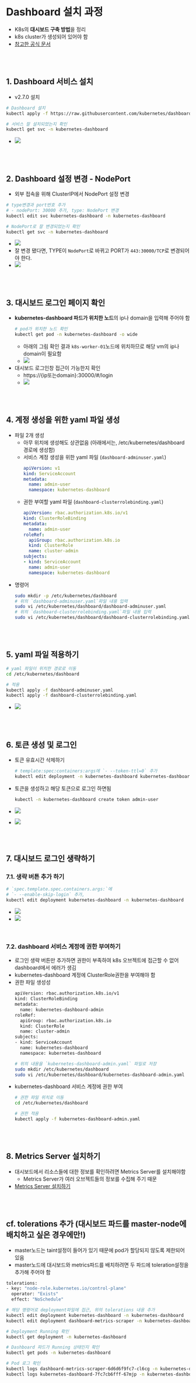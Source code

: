 # Dashboard 설치 과정
* K8s의 **대시보드 구축 방법**을 정리
* k8s cluster가 생성되어 있어야 함
* [참고한 공식 문서](https://kubernetes.io/ko/docs/tasks/access-application-cluster/web-ui-dashboard/)

<br><br>

## 1. Dashboard 서비스 설치
* v2.7.0 설치
```sh
# Dashboard 설치
kubectl apply -f https://raw.githubusercontent.com/kubernetes/dashboard/v2.7.0/aio/deploy/recommended.yaml

# 서비스 잘 설치되었는지 확인
kubectl get svc -n kubernetes-dashboard
```
* ![](2024-11-28-16-24-16.png)

<br><br>

## 2. Dashboard 설정 변경 - NodePort
* 외부 접속을 위해 ClusterIP에서 NodePort 설정 변경
```sh
# type변경과 port번호 추가
# - nodePort: 30000 추가, type: NodePort 변경
kubectl edit svc kubernetes-dashboard -n kubernetes-dashboard

# NodePort로 잘 변경되었는지 확인
kubectl get svc -n kubernetes-dashboard
```
* ![](2024-11-28-18-56-45.png)
* 잘 변경 됐다면, TYPE이 `NodePort`로 바뀌고 PORT가 `443:30000/TCP`로 변경되어야 한다.
* ![](2024-11-28-19-00-47.png)

<br><br>

## 3. 대시보드 로그인 페이지 확인
* **kubernetes-dashboard 파드가 위치한 노드**의 ip나 domain을 입력해 주어야 함
  ```sh
  # pod가 위치한 노드 확인
  kubectl get pod -n kubernetes-dashboard -o wide
  ```
  * 아래의 그림 확인 결과 `k8s-worker-01`노드에 위치하므로 해당 vm의 ip나 domain이 필요함
  * ![](2024-12-09-18-32-17.png)
* 대시보드 로그인창 접근이 가능한지 확인
  * https://{ip또는domain}:30000/#/login
  * ![](2024-11-28-20-09-53.png)

<br><br>

## 4. 계정 생성을 위한 yaml 파일 생성
* 파일 2개 생성
  * 아무 위치에 생성해도 상관없음 (아래에서는, /etc/kubernetes/dashboard 경로에 생성함)
  * 서비스 계정 생성을 위한 yaml 파일 (`dashboard-adminuser.yaml`)
    ```yaml
    apiVersion: v1
    kind: ServiceAccount
    metadata:
      name: admin-user
      namespace: kubernetes-dashboard
    ```
  * 권한 부여할 yaml 파일 (`dashboard-clusterrolebinding.yaml`)
    ```yaml
    apiVersion: rbac.authorization.k8s.io/v1
    kind: ClusterRoleBinding
    metadata:
      name: admin-user
    roleRef:
      apiGroup: rbac.authorization.k8s.io
      kind: ClusterRole
      name: cluster-admin
    subjects:
    - kind: ServiceAccount
      name: admin-user
      namespace: kubernetes-dashboard
    ```
* 명령어
  ```sh
  sudo mkdir -p /etc/kubernetes/dashboard
  # 위의 `dashboard-adminuser.yaml`파일 내용 입력
  sudo vi /etc/kubernetes/dashboard/dashboard-adminuser.yaml
  # 위의 `dashboard-clusterrolebinding.yaml`파일 내용 입력
  sudo vi /etc/kubernetes/dashboard/dashboard-clusterrolebinding.yaml
  ```

<br><br>

## 5. yaml 파일 적용하기

```sh
# yaml 파일이 위치한 경로로 이동
cd /etc/kubernetes/dashboard

# 적용
kubectl apply -f dashboard-adminuser.yaml
kubectl apply -f dashboard-clusterrolebinding.yaml
```
* ![](2024-11-29-10-52-20.png)

<br><br>

## 6. 토큰 생성 및 로그인
* 토큰 유효시간 삭제하기
  ```sh
  # template:spec:containers:args에 `- --token-ttl=0` 추가
  kubectl edit deployment -n kubernetes-dashboard kubernetes-dashboard
  ```

* 토큰을 생성하고 해당 토큰으로 로그인 하면됨
  ```sh
  kubectl -n kubernetes-dashboard create token admin-user
  ```
* ![](2024-11-29-10-53-05.png)
* ![](2024-11-29-10-55-04.png)

<br><br>

## 7. 대시보드 로그인 생략하기

### 7.1. 생략 버튼 추가 하기
```sh
# `spec.template.spec.containers.args:`에  
# `- --enable-skip-login` 추가, 
kubectl edit deployment kubernetes-dashboard -n kubernetes-dashboard
```
* ![](2024-11-29-12-05-31.png)
* ![](2024-11-29-12-07-47.png)
  
<br>

### 7.2. dashboard 서비스 계정에 권한 부여하기
* 로그인 생략 버튼만 추가하면 권한이 부족하여 k8s 오브젝트에 접근할 수 없어 dashboard에서 에러가 생김
* kubernetes-dashboard 계정에 ClusterRole권한을 부여해야 함
* 권한 파일 생성성
  ```sh
  apiVersion: rbac.authorization.k8s.io/v1
  kind: ClusterRoleBinding
  metadata:
    name: kubernetes-dashboard-admin
  roleRef:
    apiGroup: rbac.authorization.k8s.io
    kind: ClusterRole
    name: cluster-admin
  subjects:
  - kind: ServiceAccount
    name: kubernetes-dashboard
    namespace: kubernetes-dashboard
  ```
  ```sh
  # 위의 내용을 `kubernetes-dashboard-admin.yaml` 파일로 저장
  sudo mkdir /etc/kubernetes/dashboard
  sudo vi /etc/kubernetes/dashboard/kubernetes-dashboard-admin.yaml
  ```
* kubernetes-dashboard 서비스 계정에 권한 부여
  ```sh
  # 권한 파일 위치로 이동
  cd /etc/kubernetes/dashboard

  # 권한 적용
  kubectl apply -f kubernetes-dashboard-admin.yaml
  ```

<br><br>

## 8. Metrics Server 설치하기
* 대시보드에서 리소스들에 대한 정보를 확인하려면 Metrics Server를 설치해야함
  * Metrics Server가 여러 오브젝트들의 정보를 수집해 주기 때문
* [Metrics Server 설치하기](/create-k8s-cluster/create-metrics-server/create-metrics-server.md)

<br><br>

## cf. tolerations 추가 (대시보드 파드를 master-node에 배치하고 싶은 경우에만!)
* master노드는 taint설정이 들어가 있기 때문에 pod가 할당되지 않도록 제한되어 있음
* master노드에 대시보드와 metrics파드를 배치하려면 두 파드에 toleration설정을 추가해 주어야 함

```sh
tolerations:
- key: "node-role.kubernetes.io/control-plane"
  operator: "Exists"
  effect: "NoSchedule"
```

```sh
# 해당 명령어로 deployment파일에 접근, 위의 tolerations 내용 추가
kubectl edit deployment kubernetes-dashboard -n kubernetes-dashboard
kubectl edit deployment dashboard-metrics-scraper -n kubernetes-dashboard

# Deployment Running 확인
kubectl get deployment -n kubernetes-dashboard

# Dashboard 파드가 Running 상태인지 확인
kubectl get pods -n kubernetes-dashboard

# Pod 로그 확인
kubectl logs dashboard-metrics-scraper-6d6d6f9fc7-cl6cg -n kubernetes-dashboard
kubectl logs kubernetes-dashboard-7fc7cb6fff-67mjp -n kubernetes-dashboard
```

<br>